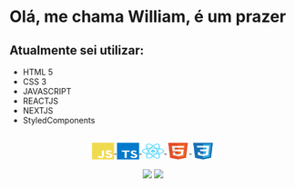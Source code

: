 <h1>Olá, me chama William, é um prazer</h1>
<h2>Atualmente sei utilizar:</h2>

<ul>
  <li>HTML 5</li>
  <li>CSS 3</li>
  <li>JAVASCRIPT</li>
  <li>REACTJS</li>
  <li>NEXTJS</li>
  <li>StyledComponents</li>
</ul>

<div align="center">
  <a href="https://github.com/chocolesdeveloper">
</div>
<div></br></div>
<div align="center">
  <img align="center" alt="JavaScript LOGO" height="30" width="40" src="https://raw.githubusercontent.com/devicons/devicon/master/icons/javascript/javascript-plain.svg">
  <img align="center" alt="TypeScript LOGO" height="30" width="40" src="https://raw.githubusercontent.com/devicons/devicon/master/icons/typescript/typescript-plain.svg">
  <img align="center" alt="ReactJS LOGO" height="30" width="40" src="https://raw.githubusercontent.com/devicons/devicon/master/icons/react/react-original.svg">
  <img align="center" alt="HTML LOGO" height="30" width="40" src="https://raw.githubusercontent.com/devicons/devicon/master/icons/html5/html5-original.svg">
  <img align="center" alt="CSS LOGO" height="30" width="40" src="https://raw.githubusercontent.com/devicons/devicon/master/icons/css3/css3-original.svg">
</div>
<div></br></div>
<div align="center">
  <a href = "williamferreira.programador@gmail.com"><img src="https://img.shields.io/badge/-Gmail-%23333?style=for-the-badge&logo=gmail&logoColor=white" target="_blank"></a>
  <a href="https://www.linkedin.com/in/william-ribeiro-6a435b180/" target="_blank"><img src="https://img.shields.io/badge/-LinkedIn-%230077B5?style=for-the-badge&logo=linkedin&logoColor=white" target="_blank"></a> 
</div>
